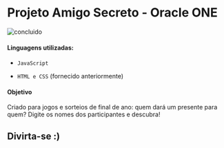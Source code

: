 <h1>Projeto Amigo Secreto - Oracle ONE</h1>

![concluido](https://img.shields.io/badge/concluido-0c7e0a)

<h4>Linguagens utilizadas:</h4>

- `JavaScript`

- `HTML e CSS` (fornecido anteriormente)

<h4> Objetivo</h4>
<p> Criado para jogos e sorteios de final de ano: quem dará um presente para quem? Digite os nomes dos participantes e descubra!</p>

<h2>Divirta-se :)</h2>
